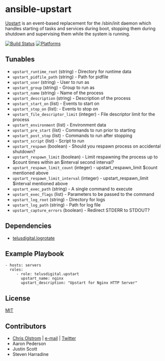 # ansible-upstart

[Upstart](http://upstart.ubuntu.com/) is an event-based replacement for the /sbin/init daemon which handles starting of tasks and services during boot, stopping them during shutdown and supervising them while the system is running.

[![Build Status](https://travis-ci.org/telusdigital/ansible-upstart.svg?branch=master)](https://travis-ci.org/telusdigital/ansible-upstart)
[![Platforms](http://img.shields.io/badge/platforms-ubuntu-lightgrey.svg?style=flat)](#)

Tunables
--------
* `upstart_runtime_root` (string) - Directory for runtime data
* `upstart_pidfile_path` (string) - Path for pidfile
* `upstart_user` (string) - User to run as
* `upstart_group` (string) - Group to run as
* `upstart_name` (string) - Name of the process
* `upstart_description` (string) - Description of the process
* `upstart_start_on` (list) - Events to start on
* `upstart_stop_on` (list):  - Events to stop on
* `upstart_file_descriptor_limit` (integer) - File descriptor limit for the process
* `upstart_environment` (list) - Environment data
* `upstart_pre_start` (list) - Commands to run prior to starting
* `upstart_post_stop` (list) - Commands to run after stopping
* `upstart_script` (list) - Script to run
* `upstart_respawn` (boolean) - Should you respawn process on accidental shutdown?
* `upstart_respawn_limit` (boolean) - Limit respawning the process up to $count times within an $interval second interval?
* `upstart_respawn_limit_count` (integer) - upstart_respawn_limit $count mentioned above 
* `upstart_respawn_limit_interval` (integer) - upstart_respawn_limit $interval mentioned above 
* `upstart_exec_path` (string) - A single command to execute
* `upstart_exec_flags` (list) - Parameters to be passed to the command
* `upstart_log_root` (string) - Directory for logs
* `upstart_log_path` (string) - Path for log file
* `upstart_capture_errors` (boolean) - Redirect STDERR to STDOUT?

Dependencies
------------
* [telusdigital.logrotate](https://github.com/telusdigital/ansible-logrotate/)

Example Playbook
----------------
    - hosts: servers
      roles:
         - role: telusdigital.upstart
           upstart_name: nginx
           upstart_description: "Upstart for Nginx HTTP Server"

License
-------
[MIT](https://tldrlegal.com/license/mit-license)

Contributors
------------
* [Chris Olstrom](https://colstrom.github.io/) | [e-mail](mailto:chris@olstrom.com) | [Twitter](https://twitter.com/ChrisOlstrom)
* Aaron Pederson
* Justin Scott
* Steven Harradine
